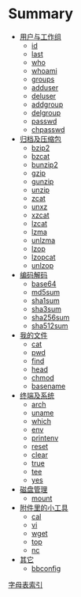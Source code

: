 # Summary

-	[用户与工作组]()
	-	[id](./id.md)
	-	[last](./last.md)
	-	[who](./who.md)
	-	[whoami](./whoami.md)
	-	[groups](./groups.md)
	-	[adduser](./adduser.md)
	-	[deluser](./deluser.md)
	-	[addgroup](./addgroup.md)
	-	[delgroup](./delgroup.md)
	-	[passwd](./passwd.md)
	-	[chpasswd](./chpasswd.md)
-	[归档及压缩包]()
	-	[bzip2](./bzip2.md)
	-	[bzcat](./bzcat.md)
	-	[bunzip2](./bunzip2.md)
	-	[gzip](./gzip.md)
	-	[gunzip](./gunzip.md)
	-	[unzip](./unzip.md)
	-	[zcat](./zcat.md)
	-	[unxz](./unxz.md)
	-	[xzcat](./xzcat.md)
	-	[lzcat](./lzcat.md)
	-	[lzma](./lzma.md)
	-	[unlzma](./unlzma.md)
	-	[lzop](./lzop.md)
	-	[lzopcat](./lzopcat.md)
	-	[unlzop](./unlzop.md)
-	[编码解码]()	
	-	[base64](./base64.md)
	-	[md5sum](./md5sum.md)
	-	[sha1sum](./sha1sum.md)
	-	[sha3sum](./sha3sum.md)
	-	[sha256sum](./sha256sum.md)
	-	[sha512sum](./sha512sum.md)
-	[我的文件]()
	-	[cat](./cat.md)
	-	[pwd](./pwd.md)
	-	[find](./find.md)
	-	[head](./head.md)
	-	[chmod](./chmod.md)
	-	[basename](./basename.md)
-	[终端及系统]()
	-	[arch](./arch.md)
	-	[uname](./uname.md)
	-	[which](./which.md)
	-	[env](./env.md)
	-	[printenv](./printenv.md)
	-	[reset](./reset.md)
	-	[clear](./clear.md)
	-	[true](./true.md)
	-	[tee](./tee.md)
	-	[yes](./yes.md)
-	[磁盘管理]()
	-	[mount](./mount.md)
-	[附件里的小工具]()
	-	[cal](./cal.md)
	-	[vi](./vi.md)
	-	[wget](./wget.md)
	-	[top](./top.md)
	-	[nc](./nc.md)
-	[其它]()
	-	[bbconfig](./bbconfig.md)


[字母表索引](./_index.md)
